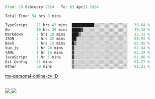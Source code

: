 
<!--START_SECTION:waka-->

```rust
From: 29 February 2024 - To: 03 April 2024

Total Time: 54 hrs 8 mins

TypeScript    21 hrs 43 mins  ██████████░░░░░░░░░░░░░░░   39.64 %
Go            10 hrs 30 mins  ████▓░░░░░░░░░░░░░░░░░░░░   19.18 %
Markdown      7 hrs 18 mins   ███▒░░░░░░░░░░░░░░░░░░░░░   13.33 %
JSON          4 hrs 42 mins   ██░░░░░░░░░░░░░░░░░░░░░░░   08.59 %
Bash          3 hrs 15 mins   █▒░░░░░░░░░░░░░░░░░░░░░░░   05.95 %
Vue.js        1 hr 20 mins    ▓░░░░░░░░░░░░░░░░░░░░░░░░   02.44 %
YAML          1 hr 16 mins    ▓░░░░░░░░░░░░░░░░░░░░░░░░   02.34 %
JavaScript    1 hr 5 mins     ▓░░░░░░░░░░░░░░░░░░░░░░░░   02.00 %
Git Config    41 mins         ▒░░░░░░░░░░░░░░░░░░░░░░░░   01.27 %
Other         39 mins         ▒░░░░░░░░░░░░░░░░░░░░░░░░   01.21 %
```

<!--END_SECTION:waka-->
[my-personal-online-cv :D](https://yan-pi.vercel.app/)

<div style="display: inline_block"><br>
  <a style="border-radius:10px;" href="https://www.linkedin.com/in/yan-fernandes-55a81a201/" target="_blank"><img src="https://img.shields.io/badge/LinkedIn-0077B5?style=for-the-badge&logo=linkedin&logoColor=white" target="_blank"</a> 
  <a style="border-radius:10px;" href = "mailto:yanfernandes404@gmail.com"><img src="https://img.shields.io/badge/-Gmail-%23333?style=for-the-badge&logo=gmail&logoColor=white" target="_blank"></a>
</div>
